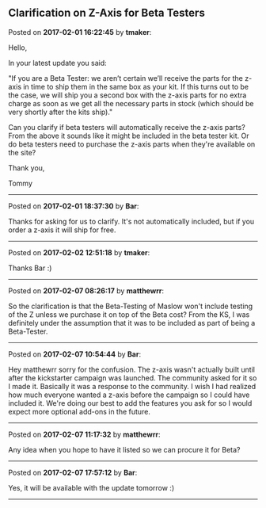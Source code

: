 ## Clarification on Z-Axis for Beta Testers
Posted on **2017-02-01 16:22:45** by **tmaker**:

Hello,

In your latest update you said:

"If you are a Beta Tester: we aren’t certain we’ll receive the parts for the z-axis in time to ship them in the same box as your kit. If this turns out to be the case, we will ship you a second box with the z-axis parts for no extra charge as soon as we get all the necessary parts in stock (which should be very shortly after the kits ship)."

Can you clarify if beta testers will automatically receive the z-axis parts?  From the above it sounds like it might be included in the beta tester kit.  Or do beta testers need to purchase the z-axis parts when they're available on the site?

Thank you,

Tommy

---

Posted on **2017-02-01 18:37:30** by **Bar**:

Thanks for asking for us to clarify. It's not automatically included, but if you order a z-axis it will ship for free.

---

Posted on **2017-02-02 12:51:18** by **tmaker**:

Thanks Bar :)

---

Posted on **2017-02-07 08:26:17** by **matthewrr**:

So the clarification is that the Beta-Testing of Maslow won't include testing of the Z unless we purchase it on top of the Beta cost? From the KS, I was definitely under the assumption that it was to be included as part of being a Beta-Tester.

---

Posted on **2017-02-07 10:54:44** by **Bar**:

Hey matthewrr sorry for the confusion. The z-axis wasn't actually built until after the kickstarter campaign was launched. The community asked for it so I made it. Basically it was a response to the community. I wish I had realized how much everyone wanted a z-axis before the campaign so I could have included it. We're doing our best to add the features you ask for so I would expect more optional add-ons in the future.

---

Posted on **2017-02-07 11:17:32** by **matthewrr**:

Any idea when you hope to have it listed so we can procure it for Beta?

---

Posted on **2017-02-07 17:57:12** by **Bar**:

Yes, it will be available with the update tomorrow :)

---

